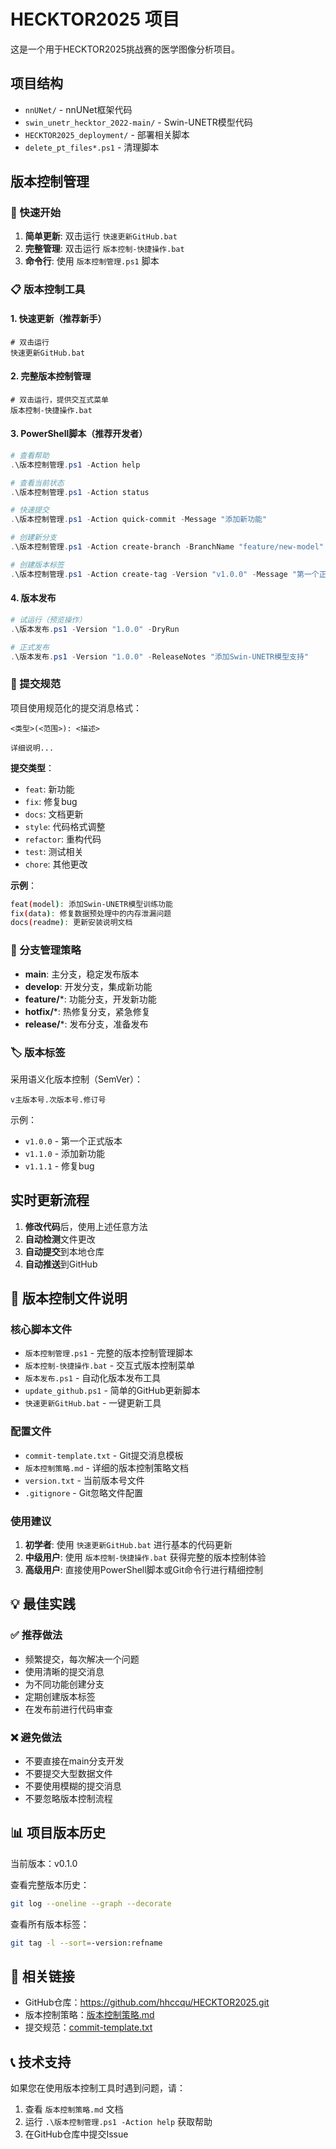 # HECKTOR2025 项目

这是一个用于HECKTOR2025挑战赛的医学图像分析项目。

## 项目结构

- `nnUNet/` - nnUNet框架代码
- `swin_unetr_hecktor_2022-main/` - Swin-UNETR模型代码
- `HECKTOR2025_deployment/` - 部署相关脚本
- `delete_pt_files*.ps1` - 清理脚本

## 版本控制管理

### 🚀 快速开始
1. **简单更新**: 双击运行 `快速更新GitHub.bat`
2. **完整管理**: 双击运行 `版本控制-快捷操作.bat`
3. **命令行**: 使用 `版本控制管理.ps1` 脚本

### 📋 版本控制工具

#### 1. 快速更新（推荐新手）
```batch
# 双击运行
快速更新GitHub.bat
```

#### 2. 完整版本控制管理
```batch
# 双击运行，提供交互式菜单
版本控制-快捷操作.bat
```

#### 3. PowerShell脚本（推荐开发者）
```powershell
# 查看帮助
.\版本控制管理.ps1 -Action help

# 查看当前状态
.\版本控制管理.ps1 -Action status

# 快速提交
.\版本控制管理.ps1 -Action quick-commit -Message "添加新功能"

# 创建新分支
.\版本控制管理.ps1 -Action create-branch -BranchName "feature/new-model"

# 创建版本标签
.\版本控制管理.ps1 -Action create-tag -Version "v1.0.0" -Message "第一个正式版本"
```

#### 4. 版本发布
```powershell
# 试运行（预览操作）
.\版本发布.ps1 -Version "1.0.0" -DryRun

# 正式发布
.\版本发布.ps1 -Version "1.0.0" -ReleaseNotes "添加Swin-UNETR模型支持"
```

### 📝 提交规范
项目使用规范化的提交消息格式：
```
<类型>(<范围>): <描述>

详细说明...
```

**提交类型**：
- `feat`: 新功能
- `fix`: 修复bug  
- `docs`: 文档更新
- `style`: 代码格式调整
- `refactor`: 重构代码
- `test`: 测试相关
- `chore`: 其他更改

**示例**：
```bash
feat(model): 添加Swin-UNETR模型训练功能
fix(data): 修复数据预处理中的内存泄漏问题
docs(readme): 更新安装说明文档
```

### 🌿 分支管理策略
- **main**: 主分支，稳定发布版本
- **develop**: 开发分支，集成新功能
- **feature/***: 功能分支，开发新功能
- **hotfix/***: 热修复分支，紧急修复
- **release/***: 发布分支，准备发布

### 🏷️ 版本标签
采用语义化版本控制（SemVer）：
```
v主版本号.次版本号.修订号
```

示例：
- `v1.0.0` - 第一个正式版本
- `v1.1.0` - 添加新功能
- `v1.1.1` - 修复bug

## 实时更新流程

1. **修改代码**后，使用上述任意方法
2. **自动检测**文件更改
3. **自动提交**到本地仓库
4. **自动推送**到GitHub

## 📁 版本控制文件说明

### 核心脚本文件
- `版本控制管理.ps1` - 完整的版本控制管理脚本
- `版本控制-快捷操作.bat` - 交互式版本控制菜单
- `版本发布.ps1` - 自动化版本发布工具
- `update_github.ps1` - 简单的GitHub更新脚本
- `快速更新GitHub.bat` - 一键更新工具

### 配置文件
- `commit-template.txt` - Git提交消息模板
- `版本控制策略.md` - 详细的版本控制策略文档
- `version.txt` - 当前版本号文件
- `.gitignore` - Git忽略文件配置

### 使用建议
1. **初学者**: 使用 `快速更新GitHub.bat` 进行基本的代码更新
2. **中级用户**: 使用 `版本控制-快捷操作.bat` 获得完整的版本控制体验
3. **高级用户**: 直接使用PowerShell脚本或Git命令行进行精细控制

## 💡 最佳实践

### ✅ 推荐做法
- 频繁提交，每次解决一个问题
- 使用清晰的提交消息
- 为不同功能创建分支
- 定期创建版本标签
- 在发布前进行代码审查

### ❌ 避免做法
- 不要直接在main分支开发
- 不要提交大型数据文件
- 不要使用模糊的提交消息
- 不要忽略版本控制流程

## 📊 项目版本历史

当前版本：v0.1.0

查看完整版本历史：
```bash
git log --oneline --graph --decorate
```

查看所有版本标签：
```bash
git tag -l --sort=-version:refname
```

## 🔗 相关链接

- GitHub仓库：https://github.com/hhccqu/HECKTOR2025.git
- 版本控制策略：[版本控制策略.md](版本控制策略.md)
- 提交规范：[commit-template.txt](commit-template.txt)

## 📞 技术支持

如果您在使用版本控制工具时遇到问题，请：
1. 查看 `版本控制策略.md` 文档
2. 运行 `.\版本控制管理.ps1 -Action help` 获取帮助
3. 在GitHub仓库中提交Issue 
